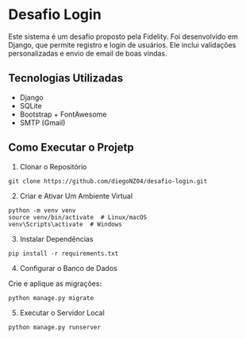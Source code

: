 # Desafio Login

Este sistema é um desafio proposto pela Fidelity. Foi desenvolvido em Django, que permite registro e login de usuários.
Ele inclui validações personalizadas e envio de email de boas vindas.

## Tecnologias Utilizadas 

- Django
- SQLite
- Bootstrap + FontAwesome
- SMTP (Gmail)

## Como Executar o Projetp

1. Clonar o Repositório

```
git clone https://github.com/diegoNZ04/desafio-login.git
```

2. Criar e Ativar Um Ambiente Virtual

```
python -m venv venv
source venv/bin/activate  # Linux/macOS
venv\Scripts\activate  # Windows
```

3. Instalar Dependências

```
pip install -r requirements.txt
```

4. Configurar o Banco de Dados

Crie e aplique as migrações:

```
python manage.py migrate
```

5. Executar o Servidor Local

```
python manage.py runserver
```
